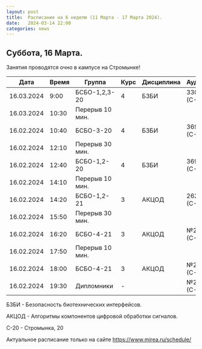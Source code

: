 ```yaml
---
layout: post
title:  Расписание на 6 неделю (11 Марта - 17 Марта 2024).
date:   2024-03-14 22:00
categories: news
---
```


## Суббота, 16 Марта.
Занятия проводятся очно в кампусе на Стромынке!

| Дата          | Время   | Группа               | Курс | Дисциплина  | Аудитория  | Материалы |
| ------------- | ------- | -------------------- | ---- | ----------- | ---------- | --------- |
|16.03.2024     |9:00     |БСБО-1,2,3-20         |   4  |БЗБИ         |  330 (С-20)|           |
|16.03.2024     |10:30    |Перерыв 10 мин.       |      |             |            |           |
|16.02.2024     |10:40    |БСБО-3-20             |   4  |БЗБИ         |  369 (С-20)|           |
|16.02.2024     |12:10    |Перерыв 30 мин.       |      |             |            |           |
|16.02.2024     |12:40    |БСБО-1,2-20           |   4  |БЗБИ         |  369 (С-20)|           |
|16.02.2024     |14:10    |Перерыв 10 мин.       |      |             |            |           |
|16.02.2024     |14:20    |БСБО-1,2-21           |   3  |АКЦОД        |  262 (С-20)|           |
|16.02.2024     |15:50    |Перерыв 30 мин.       |      |             |            |           |
|16.02.2024     |16:20    |БСБО-4-21             |   3  |АКЦОД        |  №20 (С-20)|           |
|16.02.2024     |17:50    |Перерыв 10 мин.       |      |             |            |           |
|16.02.2024     |18:00    |БСБО-4-21             |   3  |АКЦОД        |  №20 (С-20)|           |
|16.02.2024     |19:30    |Дипломники            |   -  |             |  №20 (С-20)|           |

БЗБИ - Безопасность биотехнических интерфейсов.

АКЦОД - Алгоритмы компонентов цифровой обработки сигналов.

С-20 - Стромынка, 20

Актуальное расписание только на сайте https://www.mirea.ru/schedule/


